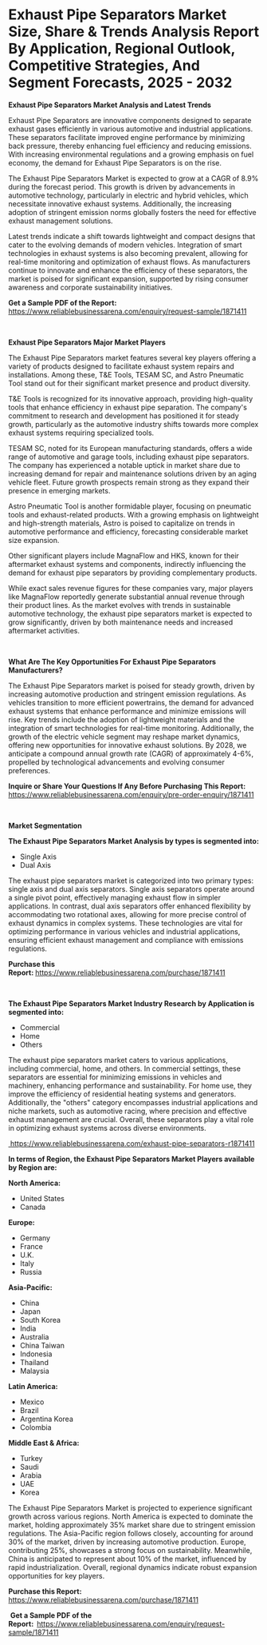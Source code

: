 <p><h1>Exhaust Pipe Separators Market Size, Share & Trends Analysis Report By Application, Regional Outlook, Competitive Strategies, And Segment Forecasts, 2025 - 2032</h1></p><p><strong>Exhaust Pipe Separators Market Analysis and Latest Trends</strong></p>
<p><p>Exhaust Pipe Separators are innovative components designed to separate exhaust gases efficiently in various automotive and industrial applications. These separators facilitate improved engine performance by minimizing back pressure, thereby enhancing fuel efficiency and reducing emissions. With increasing environmental regulations and a growing emphasis on fuel economy, the demand for Exhaust Pipe Separators is on the rise.</p><p>The Exhaust Pipe Separators Market is expected to grow at a CAGR of 8.9% during the forecast period. This growth is driven by advancements in automotive technology, particularly in electric and hybrid vehicles, which necessitate innovative exhaust systems. Additionally, the increasing adoption of stringent emission norms globally fosters the need for effective exhaust management solutions. </p><p>Latest trends indicate a shift towards lightweight and compact designs that cater to the evolving demands of modern vehicles. Integration of smart technologies in exhaust systems is also becoming prevalent, allowing for real-time monitoring and optimization of exhaust flows. As manufacturers continue to innovate and enhance the efficiency of these separators, the market is poised for significant expansion, supported by rising consumer awareness and corporate sustainability initiatives.</p></p>
<p><strong>Get a Sample PDF of the Report:&nbsp;</strong> <a href="https://www.reliablebusinessarena.com/enquiry/request-sample/1871411?utm_campaign=1871&utm_medium=2&utm_source=Github&utm_content=ia&utm_term=16042025&utm_id=exhaust-pipe-separators">https://www.reliablebusinessarena.com/enquiry/request-sample/1871411</a></p>
<p>&nbsp;</p>
<p><strong>Exhaust Pipe Separators Major Market Players</strong></p>
<p><p>The Exhaust Pipe Separators market features several key players offering a variety of products designed to facilitate exhaust system repairs and installations. Among these, T&E Tools, TESAM SC, and Astro Pneumatic Tool stand out for their significant market presence and product diversity.</p><p>T&E Tools is recognized for its innovative approach, providing high-quality tools that enhance efficiency in exhaust pipe separation. The company's commitment to research and development has positioned it for steady growth, particularly as the automotive industry shifts towards more complex exhaust systems requiring specialized tools.</p><p>TESAM SC, noted for its European manufacturing standards, offers a wide range of automotive and garage tools, including exhaust pipe separators. The company has experienced a notable uptick in market share due to increasing demand for repair and maintenance solutions driven by an aging vehicle fleet. Future growth prospects remain strong as they expand their presence in emerging markets.</p><p>Astro Pneumatic Tool is another formidable player, focusing on pneumatic tools and exhaust-related products. With a growing emphasis on lightweight and high-strength materials, Astro is poised to capitalize on trends in automotive performance and efficiency, forecasting considerable market size expansion.</p><p>Other significant players include MagnaFlow and HKS, known for their aftermarket exhaust systems and components, indirectly influencing the demand for exhaust pipe separators by providing complementary products. </p><p>While exact sales revenue figures for these companies vary, major players like MagnaFlow reportedly generate substantial annual revenue through their product lines. As the market evolves with trends in sustainable automotive technology, the exhaust pipe separators market is expected to grow significantly, driven by both maintenance needs and increased aftermarket activities.</p></p>
<p>&nbsp;</p>
<p><strong>What Are The Key Opportunities For Exhaust Pipe Separators Manufacturers?</strong></p>
<p><p>The Exhaust Pipe Separators market is poised for steady growth, driven by increasing automotive production and stringent emission regulations. As vehicles transition to more efficient powertrains, the demand for advanced exhaust systems that enhance performance and minimize emissions will rise. Key trends include the adoption of lightweight materials and the integration of smart technologies for real-time monitoring. Additionally, the growth of the electric vehicle segment may reshape market dynamics, offering new opportunities for innovative exhaust solutions. By 2028, we anticipate a compound annual growth rate (CAGR) of approximately 4-6%, propelled by technological advancements and evolving consumer preferences.</p></p>
<p><strong>Inquire or Share Your Questions If Any Before Purchasing This Report:</strong> <a href="https://www.reliablebusinessarena.com/enquiry/pre-order-enquiry/1871411?utm_campaign=1871&utm_medium=2&utm_source=Github&utm_content=ia&utm_term=16042025&utm_id=exhaust-pipe-separators">https://www.reliablebusinessarena.com/enquiry/pre-order-enquiry/1871411</a></p>
<p>&nbsp;</p>
<p><strong>Market Segmentation</strong></p>
<p><strong>The Exhaust Pipe Separators Market Analysis by types is segmented into:</strong></p>
<p><ul><li>Single Axis</li><li>Dual Axis</li></ul></p>
<p><p>The exhaust pipe separators market is categorized into two primary types: single axis and dual axis separators. Single axis separators operate around a single pivot point, effectively managing exhaust flow in simpler applications. In contrast, dual axis separators offer enhanced flexibility by accommodating two rotational axes, allowing for more precise control of exhaust dynamics in complex systems. These technologies are vital for optimizing performance in various vehicles and industrial applications, ensuring efficient exhaust management and compliance with emissions regulations.</p></p>
<p><strong>Purchase this Report:&nbsp;</strong><a href="https://www.reliablebusinessarena.com/purchase/1871411?utm_campaign=1871&utm_medium=2&utm_source=Github&utm_content=ia&utm_term=16042025&utm_id=exhaust-pipe-separators">https://www.reliablebusinessarena.com/purchase/1871411</a></p>
<p>&nbsp;</p>
<p><strong>The Exhaust Pipe Separators Market Industry Research by Application is segmented into:</strong></p>
<p><ul><li>Commercial</li><li>Home</li><li>Others</li></ul></p>
<p><p>The exhaust pipe separators market caters to various applications, including commercial, home, and others. In commercial settings, these separators are essential for minimizing emissions in vehicles and machinery, enhancing performance and sustainability. For home use, they improve the efficiency of residential heating systems and generators. Additionally, the "others" category encompasses industrial applications and niche markets, such as automotive racing, where precision and effective exhaust management are crucial. Overall, these separators play a vital role in optimizing exhaust systems across diverse environments.</p></p>
<p><a href="https://www.reliablebusinessarena.com/exhaust-pipe-separators-r1871411?utm_campaign=1871&utm_medium=2&utm_source=Github&utm_content=ia&utm_term=16042025&utm_id=exhaust-pipe-separators">&nbsp;https://www.reliablebusinessarena.com/exhaust-pipe-separators-r1871411</a></p>
<p><strong>In terms of Region, the Exhaust Pipe Separators Market Players available by Region are:</strong></p>
<p>
    <p> <strong> North America: </strong>
        <ul>
            <li>United States</li>
            <li>Canada</li>
        </ul>
        </p> 
    <p> <strong> Europe: </strong>
        <ul>
            <li>Germany</li>
            <li>France</li>
            <li>U.K.</li>
            <li>Italy</li>
            <li>Russia</li>
        </ul>
        </p> 
    <p> <strong> Asia-Pacific: </strong>
        <ul>
            <li>China</li>
            <li>Japan</li>
            <li>South Korea</li>
            <li>India</li>
            <li>Australia</li>
            <li>China Taiwan</li>
            <li>Indonesia</li>
            <li>Thailand</li>
            <li>Malaysia</li>
        </ul>
        </p> 
    <p> <strong> Latin America: </strong>
        <ul>
            <li>Mexico</li>
            <li>Brazil</li>
            <li>Argentina Korea</li>
            <li>Colombia</li>
        </ul>
        </p> 
    <p> <strong> Middle East & Africa: </strong>
        <ul>
            <li>Turkey</li>
            <li>Saudi</li>
            <li>Arabia</li>
            <li>UAE</li>
            <li>Korea</li>
        </ul>
    </p>
    </p>
<p><p>The Exhaust Pipe Separators Market is projected to experience significant growth across various regions. North America is expected to dominate the market, holding approximately 35% market share due to stringent emission regulations. The Asia-Pacific region follows closely, accounting for around 30% of the market, driven by increasing automotive production. Europe, contributing 25%, showcases a strong focus on sustainability. Meanwhile, China is anticipated to represent about 10% of the market, influenced by rapid industrialization. Overall, regional dynamics indicate robust expansion opportunities for key players.</p></p>
<p><strong>Purchase this Report: </strong><a href="https://www.reliablebusinessarena.com/purchase/1871411?utm_campaign=1871&utm_medium=2&utm_source=Github&utm_content=ia&utm_term=16042025&utm_id=exhaust-pipe-separators">https://www.reliablebusinessarena.com/purchase/1871411</a></p>
<p>&nbsp;<strong>Get a Sample PDF of the Report:&nbsp;&nbsp;</strong><a href="https://www.reliablebusinessarena.com/enquiry/request-sample/1871411?utm_campaign=1871&utm_medium=2&utm_source=Github&utm_content=ia&utm_term=16042025&utm_id=exhaust-pipe-separators">https://www.reliablebusinessarena.com/enquiry/request-sample/1871411</a></p>
<p><strong></strong></p>
<p><p></p><p></p><p></p></p>